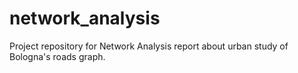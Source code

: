 # network_analysis
Project repository for Network Analysis report about urban study of Bologna's roads graph. 
